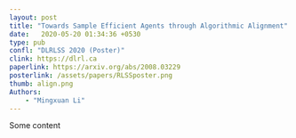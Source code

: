 ```yaml
---
layout: post
title: "Towards Sample Efficient Agents through Algorithmic Alignment"
date:   2020-05-20 01:34:36 +0530
type: pub
confl: "DLRLSS 2020 (Poster)"
clink: https://dlrl.ca
paperlink: https://arxiv.org/abs/2008.03229
posterlink: /assets/papers/RLSSposter.png
thumb: align.png
Authors: 
    - "Mingxuan Li"
---
```


Some content
